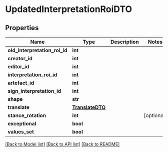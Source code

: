 # UpdatedInterpretationRoiDTO

## Properties
Name | Type | Description | Notes
------------ | ------------- | ------------- | -------------
**old_interpretation_roi_id** | **int** |  | 
**creator_id** | **int** |  | 
**editor_id** | **int** |  | 
**interpretation_roi_id** | **int** |  | 
**artefact_id** | **int** |  | 
**sign_interpretation_id** | **int** |  | 
**shape** | **str** |  | 
**translate** | [**TranslateDTO**](TranslateDTO.md) |  | 
**stance_rotation** | **int** |  | [optional] 
**exceptional** | **bool** |  | 
**values_set** | **bool** |  | 

[[Back to Model list]](../README.md#documentation-for-models) [[Back to API list]](../README.md#documentation-for-api-endpoints) [[Back to README]](../README.md)


